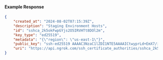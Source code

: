 <!-- Code generated for API Clients. DO NOT EDIT. -->

#### Example Response

```json
{
	"created_at": "2024-08-02T07:15:39Z",
	"description": "Staging Environment Hosts",
	"id": "sshca_2k5okFwpGYjs2O5IRVHTt8DOl2m",
	"key_type": "ed25519",
	"metadata": "{\"region\": \"us-east-1\"}",
	"public_key": "ssh-ed25519 AAAAC3NzaC1lZDI1NTE5AAAAICtwyprLd+EmX7/i4wMCF/nZyaemc+iqnokQqZ87XcIC",
	"uri": "https://api.ngrok.com/ssh_certificate_authorities/sshca_2k5okFwpGYjs2O5IRVHTt8DOl2m"
}
```
